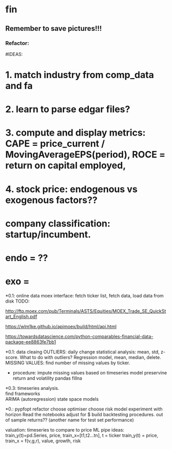 # fin
## Remember to save pictures!!!
### Refactor:

#IDEAS:
# 1. match industry from comp_data and fa
# 2. learn to parse edgar files?
# 3. compute and display metrics: CAPE = price_current / MovingAverageEPS(period), ROCE = return on capital employed, 
# 4. stock price: endogenous vs exogenous factors?? 
# company classification: startup/incumbent.

# endo =  ??
# exo  = 
*0.1: online data 
moex interface: fetch ticker list, fetch data, load data from disk
TODO:

http://ftp.moex.com/pub/Terminals/ASTS/Equities/MOEX_Trade_SE_QuickStart_English.pdf

https://wlm1ke.github.io/apimoex/build/html/api.html

https://towardsdatascience.com/python-comparables-financial-data-package-ee8863fe7bb1

*0.1: data cleaing
OUTLIERS:
daily change statistical analysis: mean, std, z-score. 
What to do with outliers? Regression model, mean, median, delete.
MISSING VALUES:
find number of missing values by ticker.
* procedure: impute missing values based on timeseries model preservine return and volatility
pandas fillna

*0.3: timeseries analysis.   
find frameworks  
ARIMA  (autoregression)
state space models  

*0.: pypfopt
refactor
choose optimiser
choose risk model
experiment with horizon
Read the notebooks
adjust for $
build backtesting procedures.
out of sample returns?? (another name for test set performance)

valuation: timeseries to compare to price
ML pipe ideas:
train_y(t)=pd.Series, price, train_x=[t1,t2...tn], t = ticker
train_y(t) = price, train_x = f(v,g,r), value, growth, risk
